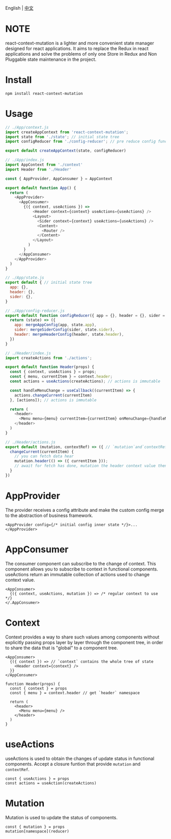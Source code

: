 English | [中文](README_zh.md) 




# NOTE
react-context-mutation is a lighter and more convenient state manager designed for react applications. It aims to replace the Redux in react applications and solve the problems of only one Store in Redux and Non Pluggable state maintenance in the project.




# Install
```
npm install react-context-mutation
```




# Usage
```js
// ./App/context.js
import createAppContext from 'react-context-mutation';
import state from './state'; // initial state tree
import configReducer from './config-reducer'; // pre reduce config function

export default createAppContext(state, configReducer)
```
```js
// ./App/index.js
import AppContext from './context'
import Header from './Header'

const { AppProvider, AppConsumer } = AppContext

export default function App() {
  return (
    <AppProvider>
      <AppConsumer>
        {({ context, useActions }) => 
            <Header context={context} useActions={useActions} />
            <Layout>
              <Sider context={context} useActions={useActions} />
              <Content>
                <Router />
              </Content>
            </Layout>
          )
        }
      </AppConsumer>
    </AppProvider>
  )
}
```
```js
// ./App/state.js
export default { // initial state tree
  app: {},
  header: {},
  sider: {},
}
```
```js
// ./App/config-reducer.js
export default function configReducer({ app = {}, header = {}, sider = {} }) { // pre reduce config function
  return (state) => ({
    app: mergeAppConfig(app, state.app),
    sider: mergeSiderConfig(sider, state.sider),
    header: mergeHeaderConfig(header, state.header),
  })
}
```
```js
// ./Header/index.js
import createActions from './actions';

export default function Header(props) {
  const { context, useActions } = props;
  const { menu, currentItem } = context.header;
  const actions = useActions(createActions); // actions is immutable

  const handleMenuChange = useCallback((currentItem) => {
    actions.changeCurrent(currentItem)
  }, [actions]); // actions is immutable

  return (
    <header>
      <Menu menu={menu} currentItem={currentItem} onMenuChange={handleMenuChange} />
    </header>
  )
}
```
```js
// ./Header/actions.js
export default (mutation, contextRef) => ({ // `mutation`and`contextRef` from closure
  changeCurrent(currentItem) {
    // you can fetch data hear
    mutation.header(() => ({ currentItem }));
    // await for fetch has done, mutation the header context value then
  }
})
```



# AppProvider
The provider receives a config attribute and make the custom config merge to the abstraction of business framework.

```
<AppProvider config={/* initial config inner state */}>...</AppProvider>
```


# AppConsumer
The consumer component can subscribe to the change of context. This component allows you to subscribe to context in functional components. useActions return an immutable collection of actions used to change context value.
```
<AppConsumer>
  {({ context, useActions, mutation }) => /* regular context to use */}
</.AppConsumer>
```


# Context
Context provides a way to share such values among components without explicitly passing props layer by layer through the component tree, in order to share the data that is "global" to a component tree.
```
<AppConsumer>
  {({ context }) => // `context` contains the whole tree of state
    <Header context={context} />
  }}
</AppConsumer>

function Header(props) {
  const { context } = props
  const { menu } = context.header // get `header` namespace

  return (
    <header>
      <Menu menu={menu} />
    </header>
  )
}
```

# useActions
useActions is used to obtain the changes of update status in functional components. Accept a closure funtion that provide `mutation` and `contextRef`.
```
const { useActions } = props
const actions = useAction(createActions)
```

# Mutation
Mutation is used to update the status of components.
```
const { mutation } = props
mutation[namespace](reducer)
```
